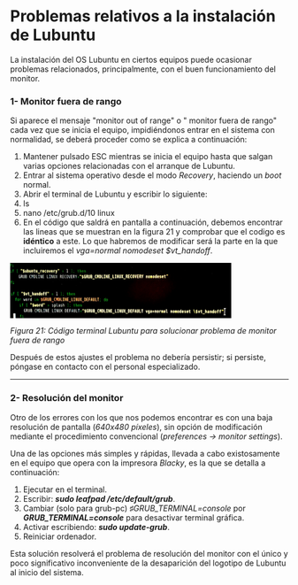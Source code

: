 # Problemas relativos a la instalación de Lubuntu


La instalación del OS Lubuntu en ciertos equipos puede ocasionar problemas relacionados, principalmente, con el buen funcionamiento del monitor.

### 1- **Monitor fuera de rango**

Si aparece el mensaje "monitor out of range" o " monitor fuera de rango" cada vez que se inicia el equipo, impidiéndonos entrar en el sistema con normalidad, se deberá proceder como se explica a continuación:

1. Mantener pulsado ESC mientras se inicia el equipo hasta que salgan varias opciones relacionadas con el arranque de Lubuntu.
2. Entrar al sistema operativo desde el modo *Recovery*, haciendo un *boot* normal.
3. Abrir el terminal de Lubuntu y escribir lo siguiente:
 1. ls 
 2. nano /etc/grub.d/10 linux
4. En el código que saldrá en pantalla a continuación, debemos encontrar las lineas que se muestran en la figura 21 y comprobar que el codigo es **idéntico** a este. Lo que habremos de modificar será la parte en la que incluiremos el *vga=normal nomodeset \$vt_handoff*.

<img src="lub3.JPG" alt="lub3" height="100" width="400" align="middle">

*Figura 21: Código terminal Lubuntu para solucionar problema de monitor fuera de rango*

Después de estos ajustes el problema no debería persistir; si persiste, póngase en contacto con el personal especializado.



---


### 2- **Resolución del monitor**

Otro de los errores con los que nos podemos encontrar es con una baja resolución de pantalla (*640x480 píxeles*), sin opción de modificación mediante el procedimiento convencional (*preferences -> monitor settings*).

Una de las opciones más simples y rápidas, llevada a cabo existosamente en el equipo que opera con la impresora *Blacky*, es la que se detalla a continuación:


1. Ejecutar en el terminal.
2.  Escribir: ***sudo leafpad /etc/default/grub***.
3. Cambiar (solo para grub-pc) *♯GRUB_TERMINAL=console* por ***GRUB_TERMINAL=console*** para desactivar terminal gráfica.
4. Activar escribiendo: ***sudo update-grub***.
5. Reiniciar ordenador.

Esta solución resolverá el problema de resolución del monitor con el único y poco significativo inconveniente de la desaparición del logotipo de Lubuntu al inicio del sistema.






